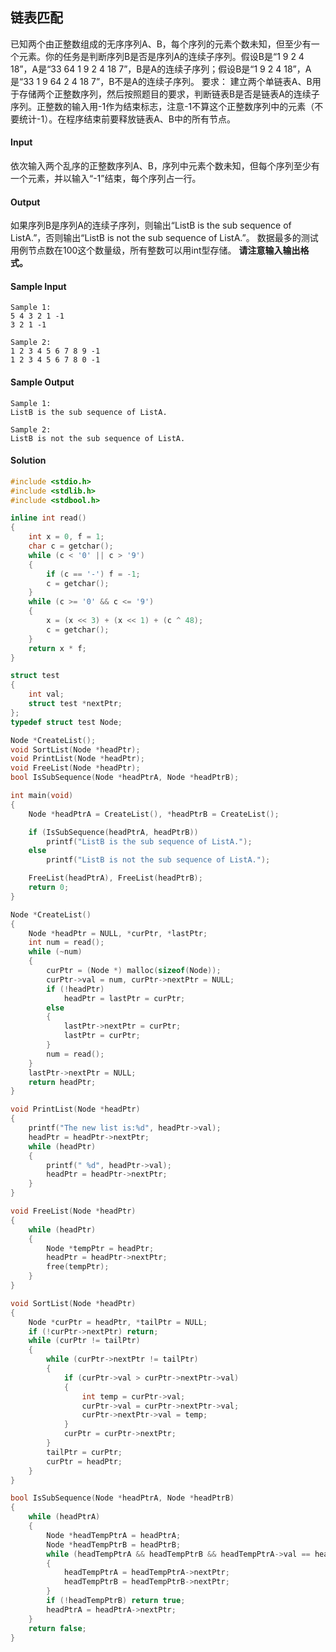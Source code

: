 ## 链表匹配

已知两个由正整数组成的无序序列A、B，每个序列的元素个数未知，但至少有一个元素。你的任务是判断序列B是否是序列A的连续子序列。假设B是“1 9 2 4 18”，A是“33 64 1 9 2 4 18 7”，B是A的连续子序列；假设B是“1 9 2 4 18”，A是“33 1 9 64 2 4 18 7”，B不是A的连续子序列。 要求： 建立两个单链表A、B用于存储两个正整数序列，然后按照题目的要求，判断链表B是否是链表A的连续子序列。正整数的输入用-1作为结束标志，注意-1不算这个正整数序列中的元素（不要统计-1）。在程序结束前要释放链表A、B中的所有节点。

#### Input

依次输入两个乱序的正整数序列A、B，序列中元素个数未知，但每个序列至少有一个元素，并以输入“-1”结束，每个序列占一行。

#### Output

如果序列B是序列A的连续子序列，则输出“ListB is the sub sequence of ListA.”，否则输出“ListB is not the sub sequence of ListA.”。 数据最多的测试用例节点数在100这个数量级，所有整数可以用int型存储。 **请注意输入输出格式。**

#### Sample Input

```
Sample 1:
5 4 3 2 1 -1
3 2 1 -1

Sample 2:
1 2 3 4 5 6 7 8 9 -1
1 2 3 4 5 6 7 8 0 -1
```

#### Sample Output

```
Sample 1:
ListB is the sub sequence of ListA.

Sample 2:
ListB is not the sub sequence of ListA.
```

#### Solution

```c
#include <stdio.h>
#include <stdlib.h>
#include <stdbool.h>

inline int read()
{
    int x = 0, f = 1;
    char c = getchar();
    while (c < '0' || c > '9')
    {
        if (c == '-') f = -1;
        c = getchar();
    }
    while (c >= '0' && c <= '9')
    {
        x = (x << 3) + (x << 1) + (c ^ 48);
        c = getchar();
    }
    return x * f;
}

struct test
{
    int val;
    struct test *nextPtr;
};
typedef struct test Node;

Node *CreateList();
void SortList(Node *headPtr);
void PrintList(Node *headPtr);
void FreeList(Node *headPtr);
bool IsSubSequence(Node *headPtrA, Node *headPtrB);

int main(void)
{
    Node *headPtrA = CreateList(), *headPtrB = CreateList();

    if (IsSubSequence(headPtrA, headPtrB))
        printf("ListB is the sub sequence of ListA.");
    else
        printf("ListB is not the sub sequence of ListA.");

    FreeList(headPtrA), FreeList(headPtrB);
    return 0;
}

Node *CreateList()
{
    Node *headPtr = NULL, *curPtr, *lastPtr;
    int num = read();
    while (~num)
    {
        curPtr = (Node *) malloc(sizeof(Node));
        curPtr->val = num, curPtr->nextPtr = NULL;
        if (!headPtr)
            headPtr = lastPtr = curPtr;
        else
        {
            lastPtr->nextPtr = curPtr;
            lastPtr = curPtr;
        }
        num = read();
    }
    lastPtr->nextPtr = NULL;
    return headPtr;
}

void PrintList(Node *headPtr)
{
    printf("The new list is:%d", headPtr->val);
    headPtr = headPtr->nextPtr;
    while (headPtr)
    {
        printf(" %d", headPtr->val);
        headPtr = headPtr->nextPtr;
    }
}

void FreeList(Node *headPtr)
{
    while (headPtr)
    {
        Node *tempPtr = headPtr;
        headPtr = headPtr->nextPtr;
        free(tempPtr);
    }
}

void SortList(Node *headPtr)
{
    Node *curPtr = headPtr, *tailPtr = NULL;
    if (!curPtr->nextPtr) return;
    while (curPtr != tailPtr)
    {
        while (curPtr->nextPtr != tailPtr)
        {
            if (curPtr->val > curPtr->nextPtr->val)
            {
                int temp = curPtr->val;
                curPtr->val = curPtr->nextPtr->val;
                curPtr->nextPtr->val = temp;
            }
            curPtr = curPtr->nextPtr;
        }
        tailPtr = curPtr;
        curPtr = headPtr;
    }
}

bool IsSubSequence(Node *headPtrA, Node *headPtrB)
{
    while (headPtrA)
    {
        Node *headTempPtrA = headPtrA;
        Node *headTempPtrB = headPtrB;
        while (headTempPtrA && headTempPtrB && headTempPtrA->val == headTempPtrB->val)
        {
            headTempPtrA = headTempPtrA->nextPtr;
            headTempPtrB = headTempPtrB->nextPtr;
        }
        if (!headTempPtrB) return true;
        headPtrA = headPtrA->nextPtr;
    }
    return false;
}
```
